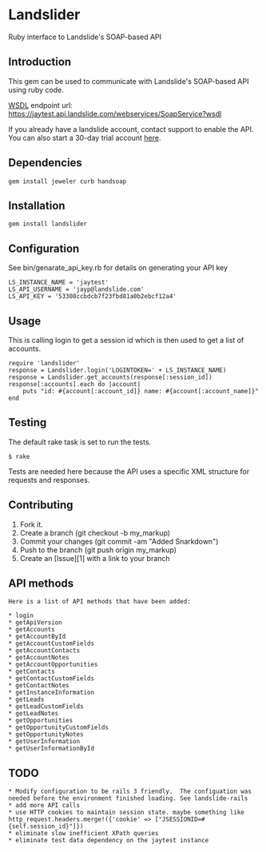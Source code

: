 Landslider
==========

Ruby interface to Landslide's SOAP-based API

Introduction
------------

This gem can be used to communicate with Landslide's SOAP-based API using ruby code.
	
[WSDL](https://jaytest.api.landslide.com/webservices/SoapService?wsdl) endpoint url: https://jaytest.api.landslide.com/webservices/SoapService?wsdl

If you already have a landslide account, contact support to enable the API.  You can also start a 30-day trial account [here](http://www.landslide.com/~jayp/en/trial).

Dependencies
------------

	gem install jeweler curb handsoap

Installation
------------

	gem install landslider

Configuration
-------------

See bin/genarate_api_key.rb for details on generating your API key
	
	LS_INSTANCE_NAME = 'jaytest'
	LS_API_USERNAME = 'jayp@landslide.com'
	LS_API_KEY = '53308ccbdcb7f23fbd81a0b2ebcf12a4'

Usage
-----

This is calling login to get a session id which is then used to get a list of accounts.
		
	require 'landslider'
	response = Landslider.login('LOGINTOKEN=' + LS_INSTANCE_NAME)
	response = Landslider.get_accounts(response[:session_id])
	response[:accounts].each do |account| 
		puts "id: #{account[:account_id]} name: #{account[:account_name]}"
	end




Testing
-------

The default rake task is set to run the tests.
	
	$ rake
	
Tests are needed here because the API uses a specific XML structure for requests and responses.
	
Contributing
------------

1. Fork it.
2. Create a branch (git checkout -b my_markup)
3. Commit your changes (git commit -am "Added Snarkdown")
4. Push to the branch (git push origin my_markup)
5. Create an [Issue][1] with a link to your branch

	
API methods
-----------

	Here is a list of API methods that have been added:

	* login
	* getApiVersion
	* getAccounts
	* getAccountById
	* getAccountCustomFields
	* getAccountContacts
	* getAccountNotes
	* getAccountOpportunities
	* getContacts
	* getContactCustomFields
	* getContactNotes
	* getInstanceInformation
	* getLeads
	* getLeadCustomFields
	* getLeadNotes
	* getOpportunities
	* getOpportunityCustomFields
	* getOpportunityNotes
	* getUserInformation
	* getUserInformationById

TODO
----
	* Modify configuration to be rails 3 friendly.  The configuation was needed before the environment finished loading. See landslide-rails
	* add more API calls
	* use HTTP cookies to maintain session state. maybe something like http_request.headers.merge!({'cookie' => ["JSESSIONID=#{self.session_id}"]})
	* eliminate slow inefficient XPath queries
	* eliminate test data dependency on the jaytest instance
